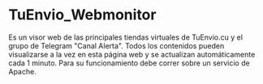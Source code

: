 # TuEnvio_Webmonitor
Es un visor web de las principales tiendas virtuales de TuEnvio.cu y el grupo de Telegram "Canal Alerta". Todos los contenidos pueden visualizarse a la vez en esta página web y se actualizan automáticamente cada 1 minuto. Para su funcionamiento debe correr sobre un servicio de Apache. 
